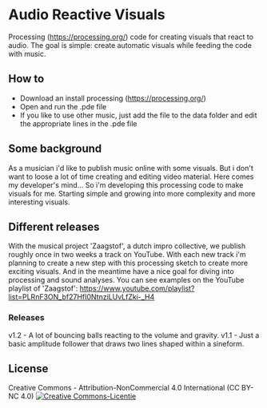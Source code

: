 # Audio Reactive Visuals
Processing (https://processing.org/) code for creating visuals that react to audio.
The goal is simple: create automatic visuals while feeding the code with music.

## How to
- Download an install processing (https://processing.org/)
- Open and run the .pde file
- If you like to use other music, just add the file to the data folder and edit the appropriate lines in the .pde file

## Some background
As a musician i'd like to publish music online with some visuals. But i don't want to loose a lot of time creating and editing video material. Here comes my developer's mind... 
So i'm developing this processing code to make visuals for me. Starting simple and growing into more complexity and more interesting visuals.

## Different releases
With the musical project 'Zaagstof', a dutch impro collective, we publish roughly once in two weeks a track on YouTube. With each new track i'm planning to create a new step with this processing sketch to create more exciting visuals. And in the meantime have a nice goal for diving into processing and sound analyses.
You can see examples on the YouTube playlist of 'Zaagstof': https://www.youtube.com/playlist?list=PLRnF3ON_bf27HfI0NtnziLUvLfZki-_H4

### Releases
v1.2 - A lot of bouncing balls reacting to the volume and gravity.
v1.1 - Just a basic amplitude follower that draws two lines shaped within a sineform.

## License
Creative Commons - Attribution-NonCommercial 4.0 International (CC BY-NC 4.0)
<a rel="license" href="http://creativecommons.org/licenses/by-nc/4.0/"><img alt="Creative Commons-Licentie" style="border-width:0" src="https://i.creativecommons.org/l/by-nc/4.0/88x31.png" /></a>
